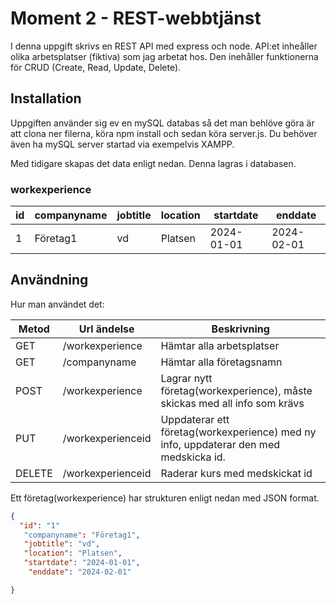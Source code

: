 # Moment 2 - REST-webbtjänst
I denna uppgift skrivs en REST API med express och node. API:et inheåller olika arbetsplatser (fiktiva) 
som jag arbetat hos. Den inehåller funktionerna för CRUD (Create, Read, Update, Delete).

## Installation
Uppgiften använder sig ev en mySQL databas så det man behlöve göra är att clona ner filerna,
köra npm install och sedan köra server.js. Du behöver även ha mySQL server startad via exempelvis XAMPP.

 Med tidigare skapas det data enligt nedan. Denna  lagras i databasen.
 
### workexperience

| id   | companyname    | jobtitle   | location    | startdate   | enddate  | 
| ---- | -------------- | ---------- | ---------- | ----------- | -------- |
| 1  | Företag1  | vd  | Platsen  | 2024-01-01     | 2024-02-01 |



## Användning
 Hur man användet det:

| Metod   | Url ändelse    | Beskrivning   | 
| ---- | -------------- | ---------- | 
| GET   | /workexperience    | Hämtar alla arbetsplatser   | 
| GET   | /companyname    | Hämtar alla företagsnamn   | 
| POST   | /workexperience    | Lagrar nytt företag(workexperience), måste skickas med all info som krävs   | 
| PUT   | /workexperienceid    | Uppdaterar ett företag(workexperience) med ny info, uppdaterar den med medskicka id. | 
| DELETE   | /workexperienceid    | Raderar kurs med medskickat id  | 


Ett företag(workexperience) har strukturen enligt nedan med JSON format. 

```json
{
  "id": "1"
   "companyname": "Företag1",
   "jobtitle": "vd",
   "location": "Platsen",
   "startdate": "2024-01-01",
    "enddate": "2024-02-01"

}
